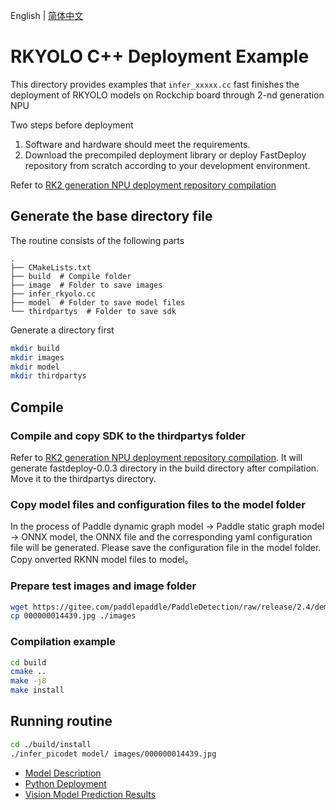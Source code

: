 English | [简体中文](README_CN.md)
# RKYOLO C++ Deployment Example

This directory provides examples that `infer_xxxxx.cc` fast finishes the deployment of RKYOLO models on Rockchip board through 2-nd generation NPU

Two steps before deployment

1. Software and hardware should meet the requirements.
2. Download the precompiled deployment library or deploy FastDeploy repository from scratch according to your development environment.

Refer to [RK2 generation NPU deployment repository compilation](../../../../../docs/cn/build_and_install/rknpu2.md)

## Generate the base directory file

The routine consists of the following parts
```text
.
├── CMakeLists.txt
├── build  # Compile folder
├── image  # Folder to save images
├── infer_rkyolo.cc
├── model  # Folder to save model files
└── thirdpartys  # Folder to save sdk
```

Generate a directory first
```bash
mkdir build
mkdir images
mkdir model
mkdir thirdpartys
```

## Compile

### Compile and copy SDK to the thirdpartys folder

Refer to [RK2 generation NPU deployment repository compilation](../../../../../docs/cn/build_and_install/rknpu2.md). It will generate fastdeploy-0.0.3 directory in the build directory after compilation. Move it to the thirdpartys directory.

### Copy model files and configuration files to the model folder
In the process of Paddle dynamic graph model -> Paddle static graph model -> ONNX model, the ONNX file and the corresponding yaml configuration file will be generated. Please save the configuration file in the model folder.
Copy onverted RKNN model files to model。

### Prepare test images and image folder
```bash
wget https://gitee.com/paddlepaddle/PaddleDetection/raw/release/2.4/demo/000000014439.jpg
cp 000000014439.jpg ./images
```

### Compilation example

```bash
cd build
cmake ..
make -j8
make install
```

## Running routine 

```bash
cd ./build/install
./infer_picodet model/ images/000000014439.jpg
```


- [Model Description](../../)
- [Python Deployment](../python)
- [Vision Model Prediction Results](../../../../../docs/api/vision_results/)
